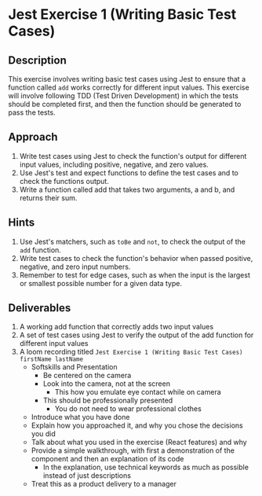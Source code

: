 # Jest Exercise 1 (Writing Basic Test Cases)

## Description

This exercise involves writing basic test cases using Jest to ensure that a function called `add` works correctly for different input values. This exercise will involve following TDD (Test Driven Development) in which the tests should be completed first, and then the function should be generated to pass the tests.

## Approach

1. Write test cases using Jest to check the function's output for different input values, including positive, negative, and zero values.
2. Use Jest's test and expect functions to define the test cases and to check the functions output.
3. Write a function called add that takes two arguments, a and b, and returns their sum.

## Hints

1. Use Jest's matchers, such as `toBe` and `not`, to check the output of the `add` function.
2. Write test cases to check the function's behavior when passed positive, negative, and zero input numbers.
3. Remember to test for edge cases, such as when the input is the largest or smallest possible number for a given data type.

## Deliverables

1. A working add function that correctly adds two input values
2. A set of test cases using Jest to verify the output of the add function for different input values
3. A loom recording titled `Jest Exercise 1 (Writing Basic Test Cases) firstName lastName`
    - Softskills and Presentation
        - Be centered on the camera
        - Look into the camera, not at the screen
            - This how you emulate eye contact while on camera
        - This should be professionally presented
            - You do not need to wear professional clothes
    - Introduce what you have done
    - Explain how you approached it, and why you chose the decisions you did
    - Talk about what you used in the exercise (React features) and why
    - Provide a simple walkthrough, with first a demonstration of the component and then an explanation of its code
        - In the explanation, use technical keywords as much as possible instead of just descriptions
    - Treat this as a product delivery to a manager